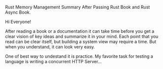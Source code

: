 Rust Memory Management Summary After Passing Rust Book and Rust Async Book.

Hi Everyone!

After reading a book or a documentation it can take time before you get a clear vision of key ideas and summarize it in your mind. Each point that you read can be clear itself, but building a system view may require a time. But when you understand, it can look very easy.

One of best way to undestand it is practice. My favorite task for testing a language is writing a concurrent HTTP Server...
